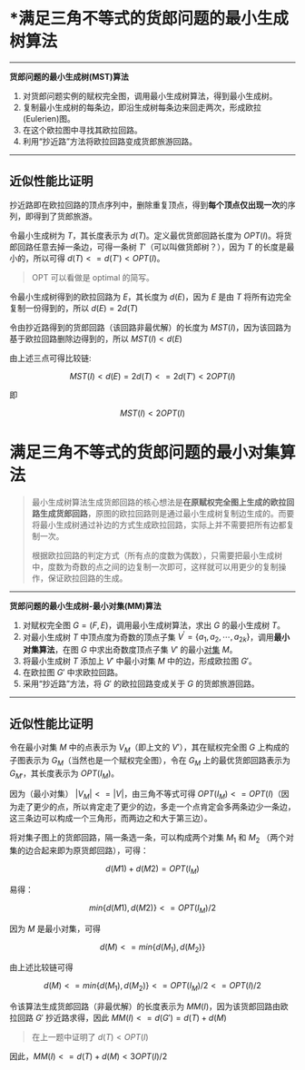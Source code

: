# *满足三角不等式的货郎问题的最小生成树算法

---
**货郎问题的最小生成树(MST)算法**
1. 对货郎问题实例的赋权完全图，调用最小生成树算法，得到最小生成树。
2. 复制最小生成树的每条边，即沿生成树每条边来回走两次，形成欧拉(Eulerien)图。
3. 在这个欧拉图中寻找其欧拉回路。
4. 利用“抄近路”方法将欧拉回路变成货郎旅游回路。

---
## 近似性能比证明

抄近路即在欧拉回路的顶点序列中，删除重复顶点，得到**每个顶点仅出现一次**的序列，即得到了货郎旅游。


令最小生成树为 $T$，其长度表示为 $d(T)$。定义最优货郎回路长度为 $OPT(I)$。将货郎回路任意去掉一条边，可得一条树 $T'$（可以叫做货郎树？），因为 $T$ 的长度是最小的，所以可得 $d(T)<=d(T')<OPT(I)$。

> OPT 可以看做是 optimal 的简写。

令最小生成树得到的欧拉回路为 $E$，其长度为 $d(E)$，因为 $E$ 是由 $T$ 将所有边完全复制一份得到的，所以 $d(E)=2d(T)$

令由抄近路得到的货郎回路（该回路非最优解）的长度为 $MST(I)$，因为该回路为基于欧拉回路删除边得到的，所以 $MST(I)<d(E)$

由上述三点可得比较链:

$$MST(I)<d(E)=2d(T)<=2d(T')<2OPT(I)$$

即

$$MST(I)<2OPT(I)$$



# 满足三角不等式的货郎问题的最小对集算法


> 最小生成树算法生成货郎回路的核心想法是**在原赋权完全图上生成的欧拉回路生成货郎回路**，原图的欧拉回路则是通过最小生成树复制边生成的。而要将最小生成树通过补边的方式生成欧拉回路，实际上并不需要把所有边都复制一次。
> 
> 根据欧拉回路的判定方式（所有点的度数为偶数），只需要把最小生成树中，度数为奇数的点之间的边复制一次即可，这样就可以用更少的复制操作，保证欧拉回路的生成。

---
**货郎问题的最小生成树-最小对集(MM)算法**
1. 对赋权完全图 $G=(F, E)$，调用最小生成树算法，求出 $G$ 的最小生成树 $T$。
2. 对最小生成树 $T$ 中顶点度为奇数的顶点子集 $V^{\prime}=\left\{a_{1}, a_{2}, \cdots, a_{2 k}\right\}$，调用**最小对集算法**，在图 $G$ 中求出奇数度顶点子集 $V'$ 的最小[对集](../GraphTheory/4.html) $M$。
3. 将最小生成树 $T$ 添加上 $V'$ 中最小对集 $M$ 中的边，形成欧拉图 $G'$。
4. 在欧拉图 $G'$ 中求欧拉回路。
5. 采用“抄近路”方法，将 $G'$ 的欧拉回路变成关于 $G$ 的货郎旅游回路。

---
## 近似性能比证明

令在最小对集 $M$ 中的点表示为 $V_M$（即上文的 $V'$），其在赋权完全图 $G$ 上构成的子图表示为 $G_M$（当然也是一个赋权完全图），令在 $G_M$ 上的最优货郎回路表示为 $G_{M'}$，其长度表示为 $OPT(I_M)$。

因为（最小对集） $|V_M|<=|V|$，由三角不等式可得 $OPT(I_M)<=OPT(I)$（因为走了更少的点，所以肯定走了更少的边，多走一个点肯定会多两条边少一条边，这三条边可以构成一个三角形，而两边之和大于第三边）。


将对集子图上的货郎回路，隔一条选一条，可以构成两个对集 $M_1$ 和 $M_2$ （两个对集的边合起来即为原货郎回路），可得：

$$d(M1)+d(M2)=OPT(I_M)$$

易得：

$$min\{d(M1), d(M2)\}<=OPT(I_M)/2$$

因为 $M$ 是最小对集，可得

$$d(M)<=min\{d(M_1),d(M_2)\}$$


由上述比较链可得

$$d(M)<=min\{d(M_1),d(M_2)\}<=OPT(I_M)/2<=OPT(I)/2 $$

令该算法生成货郎回路（非最优解）的长度表示为 $MM(I)$，因为该货郎回路由欧拉回路 $G'$ 抄近路求得，因此 $MM(I)<=d(G')=d(T)+d(M)$

> 在上一题中证明了 $d(T)<OPT(I)$

因此，$MM(I)<=d(T)+d(M)<3OPT(I)/2$